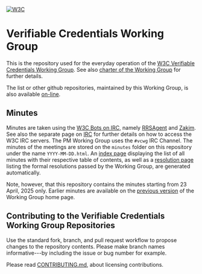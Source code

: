 <div>

[![W3C](https://www.w3.org/StyleSheets/TR/2016/logos/W3C)](https://www.w3.org/)

</div>

# Verifiable Credentials Working Group

This is the repository used for the everyday operation of the [W3C
Verifiable Credentials Working Group](https://www.w3.org/groups/wg/vc).
See also [charter of the Working
Group](https://www.w3.org/groups/wg/vc/charters/active/) for further
details.

The list or other github repositories, maintained by this Working Group,
is also available [on-line](https://www.w3.org/groups/wg/vc/tools/).

## Minutes

Minutes are taken using the [W3C Bots on
IRC](https://www.w3.org/2008/04/scribe.html), namely
[RRSAgent](https://www.w3.org/2002/03/RRSAgent) and
[Zakim](https://www.w3.org/2001/12/zakim-irc-bot.html). See also the
separate page on [IRC](https://www.w3.org/Project/IRC/) for further
details on how to access the W3C IRC servers. The PM Working Group uses
the `#vcwg` IRC Channel. The minutes of the meetings are stored on the
`minutes` folder on this repository under the name `YYYY-MM-DD.html`. An
[index page](./minutes/index.html) displaying the list of all minutes
with their respective table of contents, as well as a [resolution
page](./minutes/resolutions.html) listing the formal resolutions passed
by the Working Group, are generated automatically.

Note, however, that this repository contains the minutes starting from 23 April, 2025 only. Earlier minutes are available on the [previous version](https://www.w3.org/2017/vc/WG/Meetings/Minutes/) of the Working Group home page.

## Contributing to the Verifiable Credentials Working Group Repositories

Use the standard fork, branch, and pull request workflow to propose
changes to the repository contents. Please make branch names
informative---by including the issue or bug number for example.

Please read [CONTRIBUTING.md](CONTRIBUTING.md), about licensing
contributions.
